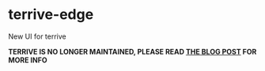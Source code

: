 # terrive-edge

New UI for terrive

**TERRIVE IS NO LONGER MAINTAINED, PLEASE READ [THE BLOG POST][post] FOR MORE INFO**

[post]: https://ecency.com/@appukuttan66/eol-terrive
